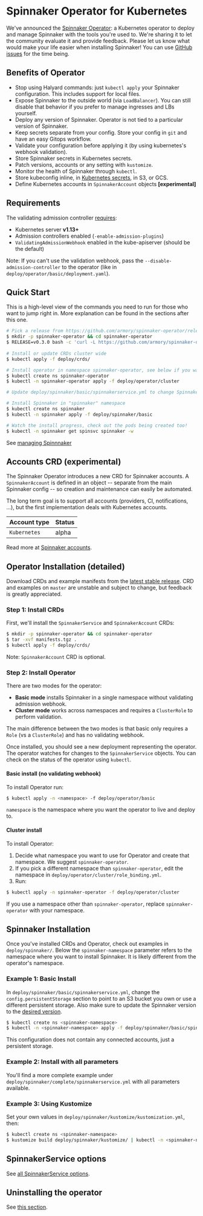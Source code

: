 # Spinnaker Operator for Kubernetes

We've announced the [Spinnaker Operator](https://blog.armory.io/spinnaker-operator/): a Kubernetes operator to deploy and manage Spinnaker with the tools you're used to. We're sharing it to let the community evaluate it and provide feedback. 
Please let us know what would make your life easier when installing Spinnaker! You can use [GitHub issues](https://github.com/armory/spinnaker-operator/issues) for the time being.

## Benefits of Operator

- Stop using Halyard commands: just `kubectl apply` your Spinnaker configuration. This includes support for local files.
- Expose Spinnaker to the outside world (via `LoadBalancer`). You can still disable that behavior if you prefer to manage ingresses and LBs yourself. 
- Deploy any version of Spinnaker. Operator is not tied to a particular version of Spinnaker. 
- Keep secrets separate from your config. Store your config in `git` and have an easy Gitops workflow.
- Validate your configuration before applying it (by using kubernetes's webhook validation).
- Store Spinnaker secrets in Kubernetes secrets.
- Patch versions, accounts or any setting with `kustomize`. 
- Monitor the health of Spinnaker through `kubectl`.
- Store kubeconfig inline, in [Kubernetes secrets](doc/managing-spinnaker.md#secrets-in-kubernetes-secrets), in S3, or GCS.
- Define Kubernetes accounts in `SpinnakerAccount` objects **[experimental]**

## Requirements
The validating admission controller [requires](https://kubernetes.io/docs/reference/access-authn-authz/extensible-admission-controllers/#prerequisites):
- Kubernetes server **v1.13+**
- Admission controllers enabled (`-enable-admission-plugins`)
- `ValidatingAdmissionWebhook` enabled in the kube-apiserver (should be the default)

Note: If you can't use the validation webhook, pass the `--disable-admission-controller` to the operator (like in `deploy/operator/basic/deployment.yaml`).

## Quick Start

This is a high-level view of the commands you need to run for those who want to jump right in. More explanation can be found in the sections after this one.

```bash
# Pick a release from https://github.com/armory/spinnaker-operator/releases (or clone the repo and use master branch for the latest development work)
$ mkdir -p spinnaker-operator && cd spinnaker-operator
$ RELEASE=v0.3.0 bash -c 'curl -L https://github.com/armory/spinnaker-operator/releases/download/${RELEASE}/manifests.tgz | tar -xz'
 
# Install or update CRDs cluster wide
$ kubectl apply -f deploy/crds/

# Install operator in namespace spinnaker-operator, see below if you want a different namespace
$ kubectl create ns spinnaker-operator
$ kubectl -n spinnaker-operator apply -f deploy/operator/cluster

# Update deploy/spinnaker/basic/spinnakerservice.yml to change Spinnaker's persistence bucket name to a unique name (persistentStorage.s3.bucket value)

# Install Spinnaker in "spinnaker" namespace
$ kubectl create ns spinnaker
$ kubectl -n spinnaker apply -f deploy/spinnaker/basic

# Watch the install progress, check out the pods being created too!
$ kubectl -n spinnaker get spinsvc spinnaker -w
```

See [managing Spinnnaker](doc/managing-spinnaker.md)

## Accounts CRD (experimental)
The Spinnaker Operator introduces a new CRD for Spinnaker accounts. A `SpinnakerAccount` is defined in an object -- separate
from the main Spinnaker config -- so creation and maintenance can easily be automated.

The long term goal is to support all accounts (providers, CI, notifications, ...), but the first implementation deals with
Kubernetes accounts.

| Account type | Status |
|------------|----------|
| `Kubernetes` | alpha |

Read more at [Spinnaker accounts](doc/spinnaker-accounts.md).


## Operator Installation (detailed)
Download CRDs and example manifests from the [latest stable release](https://github.com/armory/spinnaker-operator/releases).
CRD and examples on `master` are unstable and subject to change, but feedback is greatly appreciated.

### Step 1: Install CRDs

First, we'll install the `SpinnakerService` and `SpinnakerAccount` CRDs:

```bash
$ mkdir -p spinnaker-operator && cd spinnaker-operator
$ tar -xvf manifests.tgz .
$ kubectl apply -f deploy/crds/
```

Note: `SpinnakerAccount` CRD is optional.


### Step 2: Install Operator

There are two modes for the operator:
- **Basic mode** installs Spinnaker in a single namespace without validating admission webhook.
- **Cluster mode** works across namespaces and requires a `ClusterRole` to perform validation.

The main difference between the two modes is that basic only requires a `Role` (vs a `ClusterRole`) and has no validating webhook.

Once installed, you should see a new deployment representing the operator. The operator watches for changes to the `SpinnakerService` objects. You can check on the status of the operator using `kubectl`.

#### Basic install (no validating webhook)
To install Operator run:

```bash
$ kubectl apply -n <namespace> -f deploy/operator/basic
```

`namespace` is the namespace where you want the operator to live and deploy to.

#### Cluster install
To install Operator:
1. Decide what namespace you want to use for Operator and create that namespace. We suggest `spinnaker-operator`.
2. If you pick a different namespace than `spinnaker-operator`, edit the namespace in `deploy/operator/cluster/role_binding.yml`.
3. Run:

```bash
$ kubectl apply -n spinnaker-operator -f deploy/operator/cluster
```

If you use a namespace other than `spinnaker-operator`, replace `spinnaker-operator` with your namespace.

## Spinnaker Installation

Once you've installed CRDs and Operator, check out examples in `deploy/spinnaker/`. Below the 
`spinnaker-namespace` parameter refers to the namespace where you want to install
Spinnaker. It is likely different from the operator's namespace.


### Example 1: Basic Install

In `deploy/spinnaker/basic/spinnakerservice.yml`, change the `config.persistentStorage` section to point to an S3 bucket you own or use a different persistent storage. Also make sure to update the Spinnaker version to the [desired version](https://www.spinnaker.io/community/releases/versions/#latest-stable).

```bash
$ kubectl create ns <spinnaker-namespace>
$ kubectl -n <spinnaker-namespace> apply -f deploy/spinnaker/basic/spinnakerservice.yml
```

This configuration does not contain any connected accounts, just a persistent storage.

### Example 2: Install with all parameters

You'll find a more complete example under `deploy/spinnaker/complete/spinnakerservice.yml` with all parameters available.

### Example 3: Using Kustomize

Set your own values in `deploy/spinnaker/kustomize/kustomization.yml`, then:

```bash
$ kubectl create ns <spinnaker-namespace>
$ kustomize build deploy/spinnaker/kustomize/ | kubectl -n <spinnaker-namespace> apply -f -
```
 
## SpinnakerService options
See [all SpinnakerService options](doc/options.md).

## Uninstalling the operator
See [this section](doc/uninstalling.md).
